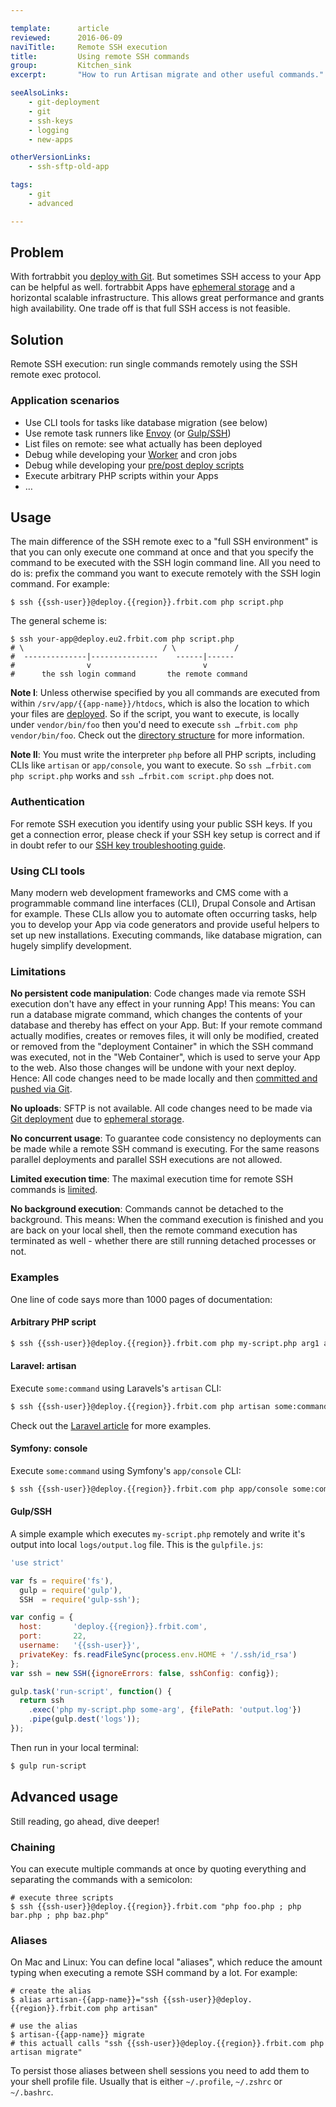 ```yaml
---

template:      article
reviewed:      2016-06-09
naviTitle:     Remote SSH execution
title:         Using remote SSH commands
group:         Kitchen_sink
excerpt:       "How to run Artisan migrate and other useful commands."

seeAlsoLinks:
    - git-deployment
    - git
    - ssh-keys
    - logging
    - new-apps

otherVersionLinks:
    - ssh-sftp-old-app

tags:
    - git
    - advanced

---
```



## Problem

With fortrabbit you [deploy with Git](/deployment). But sometimes SSH access to your App can be helpful as well. fortrabbit Apps have [ephemeral storage](quirks#toc-ephemeral-storage) and a horizontal scalable infrastructure. This allows great performance and grants high availability. One trade off is that full SSH access is not feasible.


## Solution

Remote SSH execution: run single commands remotely using the SSH remote exec protocol.


### Application scenarios

* Use CLI tools for tasks like database migration (see below)
* Use remote task runners like [Envoy](https://laravel.com/docs/master/envoy) (or [Gulp/SSH](https://www.npmjs.com/package/gulp-ssh))
* List files on remote: see what actually has been deployed
* Debug while developing your [Worker](/worker) and cron jobs
* Debug while developing your [pre/post deploy scripts](/deployment-file-v2#toc-full-schema)
* Execute arbitrary PHP scripts within your Apps
* …


## Usage

The main difference of the SSH remote exec to a "full SSH environment" is that you can only execute one command at once and that you specify the command to be executed with the SSH login command line. All you need to do is: prefix the command you want to execute remotely with the SSH login command. For example:

```
$ ssh {{ssh-user}}@deploy.{{region}}.frbit.com php script.php
```

The general scheme is:

```
$ ssh your-app@deploy.eu2.frbit.com php script.php
# \                               / \             /
#  --------------|---------------    ------|------
#                v                         v
#      the ssh login command       the remote command
```

**Note I**: Unless otherwise specified by you all commands are executed from within `/srv/app/{{app-name}}/htdocs`, which is also the location to which your files are [deployed](/deployment). So if the script, you want to execute, is locally under `vendor/bin/foo` then you'd need to execute `ssh …frbit.com php vendor/bin/foo`. Check out the [directory structure](/directory-structure) for more information.

**Note II**: You must write the interpreter `php` before all PHP scripts, including CLIs like `artisan` or `app/console`, you want to execute. So `ssh …frbit.com php script.php` works and `ssh …frbit.com script.php` does not.

### Authentication

<!-- TODO: rewrite on password-username launch -->

For remote SSH execution you identify using your public SSH keys. If you get a connection error, please check if your SSH key setup is correct and if in doubt refer to our [SSH key troubleshooting guide](/ssh-keys).


### Using CLI tools

Many modern web development frameworks and CMS come with a programmable command line interfaces (CLI), Drupal Console and Artisan for example. These CLIs allow you to automate often occurring tasks, help you to develop your App via code generators and provide useful helpers to set up new installations. Executing commands, like database migration, can hugely simplify development.


### Limitations

**No persistent code manipulation**: Code changes made via remote SSH execution don't have any effect in your running App! This means: You can run a database migrate command, which changes the contents of your database and thereby has effect on your App. But: If your remote command actually modifies, creates or removes files, it will only be modified, created or removed from the "deployment Container" in which the SSH command was executed, not in the "Web Container", which is used to serve your App to the web. Also those changes will be undone with your next deploy. Hence: All code changes need to be made locally and then [committed and pushed via Git](/deployment).

**No uploads**: SFTP is not available. All code changes need to be made via [Git deployment](/deployment) due to [ephemeral storage](quirks#toc-ephemeral-storage).

**No concurrent usage**: To guarantee code consistency no deployments can be made while a remote SSH command is executing. For the same reasons parallel deployments and parallel SSH executions are not allowed.

**Limited execution time**: The maximal execution time for remote SSH commands is [limited](https://www.fortrabbit.com/specs#limits).

**No background execution**: Commands cannot be detached to the background. This means: When the command execution is finished and you are back on your local shell, then the remote command execution has terminated as well - whether there are still running detached processes or not.


### Examples

One line of code says more than 1000 pages of documentation:

#### Arbitrary PHP script

```bash
$ ssh {{ssh-user}}@deploy.{{region}}.frbit.com php my-script.php arg1 arg2
```

#### Laravel: artisan

Execute `some:command` using Laravels's `artisan` CLI:

```bash
$ ssh {{ssh-user}}@deploy.{{region}}.frbit.com php artisan some:command
```

Check out the [Laravel article](/install-laravel-5#toc-migrate-amp-other-database-commands) for more examples.

#### Symfony: console

Execute `some:command` using Symfony's `app/console` CLI:

```bash
$ ssh {{ssh-user}}@deploy.{{region}}.frbit.com php app/console some:command
```

#### Gulp/SSH

A simple example which executes `my-script.php` remotely and write it's output into local `logs/output.log` file. This is the `gulpfile.js`:

```js
'use strict'

var fs = require('fs'),
  gulp = require('gulp'),
  SSH  = require('gulp-ssh');

var config = {
  host:       'deploy.{{region}}.frbit.com',
  port:       22,
  username:   '{{ssh-user}}',
  privateKey: fs.readFileSync(process.env.HOME + '/.ssh/id_rsa')
};
var ssh = new SSH({ignoreErrors: false, sshConfig: config});

gulp.task('run-script', function() {
  return ssh
    .exec('php my-script.php some-arg', {filePath: 'output.log'})
    .pipe(gulp.dest('logs'));
});

```

Then run in your local terminal:

```bash
$ gulp run-script
```


## Advanced usage

Still reading, go ahead, dive deeper!

### Chaining

You can execute multiple commands at once by quoting everything and separating the commands with a semicolon:

```
# execute three scripts
$ ssh {{ssh-user}}@deploy.{{region}}.frbit.com "php foo.php ; php bar.php ; php baz.php"
```

### Aliases

On Mac and Linux: You can define local "aliases", which reduce the amount typing when executing a remote SSH command by a lot. For example:

```
# create the alias
$ alias artisan-{{app-name}}="ssh {{ssh-user}}@deploy.{{region}}.frbit.com php artisan"

# use the alias
$ artisan-{{app-name}} migrate
# this actuall calls "ssh {{ssh-user}}@deploy.{{region}}.frbit.com php artisan migrate"
```

To persist those aliases between shell sessions you need to add them to your shell profile file. Usually that is either `~/.profile`, `~/.zshrc` or `~/.bashrc`.
